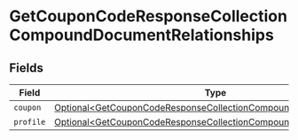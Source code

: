 # GetCouponCodeResponseCollectionCompoundDocumentRelationships


## Fields

| Field                                                                                                                                                  | Type                                                                                                                                                   | Required                                                                                                                                               | Description                                                                                                                                            |
| ------------------------------------------------------------------------------------------------------------------------------------------------------ | ------------------------------------------------------------------------------------------------------------------------------------------------------ | ------------------------------------------------------------------------------------------------------------------------------------------------------ | ------------------------------------------------------------------------------------------------------------------------------------------------------ |
| `coupon`                                                                                                                                               | [Optional\<GetCouponCodeResponseCollectionCompoundDocumentCoupon>](../../models/components/GetCouponCodeResponseCollectionCompoundDocumentCoupon.md)   | :heavy_minus_sign:                                                                                                                                     | N/A                                                                                                                                                    |
| `profile`                                                                                                                                              | [Optional\<GetCouponCodeResponseCollectionCompoundDocumentProfile>](../../models/components/GetCouponCodeResponseCollectionCompoundDocumentProfile.md) | :heavy_minus_sign:                                                                                                                                     | N/A                                                                                                                                                    |